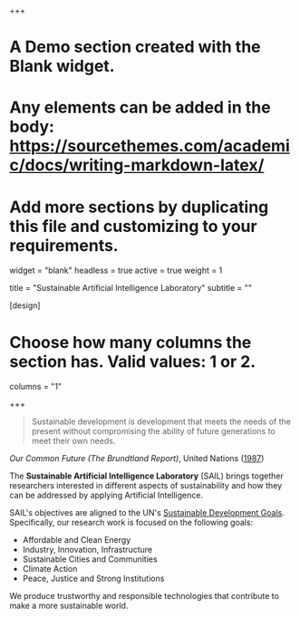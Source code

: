 +++
# A Demo section created with the Blank widget.
# Any elements can be added in the body: https://sourcethemes.com/academic/docs/writing-markdown-latex/
# Add more sections by duplicating this file and customizing to your requirements.

widget = "blank" 
headless = true 
active = true 
weight = 1

title = "Sustainable Artificial Intelligence Laboratory"
subtitle = ""

[design]

  # Choose how many columns the section has. Valid values: 1 or 2.
  columns = "1"

+++

> Sustainable development is development that meets the needs of the present without compromising the ability of future generations to meet their own needs.

*Our Common Future (The Brundtland Report)*, United Nations ([1987](https://sustainabledevelopment.un.org/content/documents/5987our-common-future.pdf))

The **Sustainable Artificial Intelligence Laboratory** (SAIL) brings together researchers interested in different aspects of sustainability and how they can be addressed by applying Artificial Intelligence.

SAIL's objectives are aligned to the UN's [Sustainable Development Goals](https://www.un.org/sustainabledevelopment/). Specifically, our research work is focused on the following goals:

- Affordable and Clean Energy
- Industry, Innovation, Infrastructure
- Sustainable Cities and Communities
- Climate Action
- Peace, Justice and Strong Institutions

We produce trustworthy and responsible technologies that contribute to make a more sustainable world.